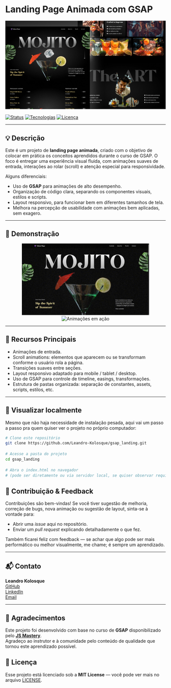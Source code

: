 # Landing Page Animada com GSAP

<p align="center">
  <img src="public/readme/hero.png" alt="Thumbnail" width="800"/>
</p>

[![Status](https://img.shields.io/badge/Status-Finalizado-brightgreen)]()
[![Tecnologias](https://img.shields.io/badge/Tech-React%20|%20Vite%20|%20CSS%20|%20JavaScript%20|%20GSAP-blue)]()
[![Licença](https://img.shields.io/badge/Licen%C3%A7a-MIT-lightgrey)]()

---
## 💡 Descrição

Este é um projeto de **landing page animada**, criado com o objetivo de colocar em prática os conceitos aprendidos durante o curso de GSAP. O foco é entregar uma experiência visual fluida, com animações suaves de entrada, interações ao rolar (scroll) e atenção especial para responsividade.  

Alguns diferenciais:

- Uso de **GSAP** para animações de alto desempenho.  
- Organização de código clara, separando os componentes visuais, estilos e scripts.  
- Layout responsivo, para funcionar bem em diferentes tamanhos de tela.  
- Melhora na percepção de usabilidade com animações bem aplicadas, sem exagero.
---
## 📸 Demonstração

<p align="center">
<img src="public/readme/hero.gif" alt="Animações em ação" width="400">
<img src="public/readme/art.gif" alt="Animações em ação" width="400">
</p>

---

## 🚀 Recursos Principais

- Animações de entrada. 
- Scroll animations: elementos que aparecem ou se transformam conforme o usuário rola a página.  
- Transições suaves entre seções.  
- Layout responsivo adaptado para mobile / tablet / desktop.  
- Uso de GSAP para controle de timeline, easings, transformações.  
- Estrutura de pastas organizada: separação de constantes, assets, scripts, estilos, etc.

---

## 🔧 Visualizar localmente

Mesmo que não haja necessidade de instalação pesada, aqui vai um passo a passo pra quem quiser ver o projeto no próprio computador:

```bash
# Clone este repositório
git clone https://github.com/Leandro-Kolosque/gsap_landing.git

# Acesse a pasta do projeto
cd gsap_landing

# Abra o index.html no navegador
# (pode ser diretamente ou via servidor local, se quiser observar requisições, live reload etc.)
```

## 🤝 Contribuição & Feedback

Contribuições são bem-vindas! Se você tiver sugestão de melhoria, correção de bugs, nova animação ou sugestão de layout, sinta-se à vontade para:

- Abrir uma *issue* aqui no repositório.  
- Enviar um *pull request* explicando detalhadamente o que fez.  

Também ficarei feliz com feedback — se achar que algo pode ser mais performático ou melhor visualmente, me chame; é sempre um aprendizado.

---

## 📬 Contato

**Leandro Kolosque**  
[GitHub](https://github.com/Leandro-Kolosque) <br>
[LinkedIn](https://www.linkedin.com/in/Leandro-Kolosque/)  <br>
[Email](mailto:leandro.wingerth@gmail.com)  <br>

---

## 🙏 Agradecimentos

Este projeto foi desenvolvido com base no curso de **GSAP** disponibilizado pelo **[JS Mastery](https://www.jsmastery.pro/)**.  
Agradeço ao instrutor e à comunidade pelo conteúdo de qualidade que tornou este aprendizado possível.


## 📄 Licença

Esse projeto está licenciado sob a **MIT License** — você pode ver mais no arquivo [LICENSE](./LICENSE).
